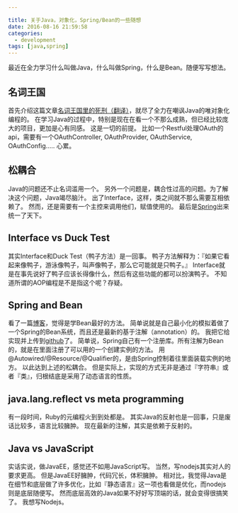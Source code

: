 ```yaml
---

title: 关于Java，对象化，Spring/Bean的一些随想
date: 2016-08-16 21:59:58
categories: 
  - development
tags: [java,spring]
---
```



最近在全力学习什么叫做Java，什么叫做Spring，什么是Bean。随便写写想法。

<!-- more -->

## 名词王国
首先介绍这篇文章[名词王国里的死刑（翻译）](http://lcwangchao.github.io/%E5%87%BD%E6%95%B0%E5%BC%8F%E7%BC%96%E7%A8%8B/2012/07/02/excution_in_the_kingdom_of_nouns/)，就尽了全力在嘲讽Java的唯对象化编程的。
在学习Java的过程中，特别是现在在看一个不那么成熟，但已经比较庞大的项目，更加是心有同感。
这是一切的前提。
比如一个Restful处理OAuth的api，需要有一个OAuthController, OAuthProvider, OAuthService, OAuthConfig.....
心累。

## 松耦合
Java的问题还不止名词滥用一个。
另外一个问题是，耦合性过高的问题。为了解决这个问题，Java竭尽脑汁。
出了Interface，这样，类之间就不那么需要互相依赖了。
然而，还是需要有一个主控来调用他们，赋值使用的。
最后是[Spring](https://spring.io/)出来统一了天下。

## Interface vs Duck Test
其实Interface和Duck Test（鸭子方法）是一回事。
鸭子方法解释为：『如果它看起来像鸭子，游泳像鸭子，叫声像鸭子，那么它可能就是只鸭子。』
Interface就是在事先说好了鸭子应该长得像什么，然后有这些功能的都可以扮演鸭子。
不知道所谓的AOP编程是不是指这个呢？存疑。

## Spring and Bean
看了一篇[博客](http://www.cnblogs.com/vicis/p/4750473.html)，觉得是学Bean最好的方法。
简单说就是自己最小化的模拟着做了一个Spring的Bean系统，而且还是最新的基于注解（annotation）的。
我把它给实现并上传到[github](https://github.com/wusisu/java-spring-bean-annotation-learn)了。
简单说，Spring自己有一个注册库。所有注解为Bean的，就是在里面注册了可以用的一个创建实例的方法。
用@Autowired/@Resource/@Qualifier的，是由Spring控制着往里面装载实例的地方。
以此达到上述的松耦合。
但是实际上，实现的方式无非是通过『字符串』或者『类』，归根结底是采用了动态语言的性质。

## java.lang.reflect vs meta programming
有一段时间，Ruby的元编程火到到处都是。
其实Java的反射也是一回事，只是废话比较多，语言比较臃肿。
现在最新的注解，其实是依赖于反射的。

## Java vs JavaScript
实话实说，做JavaEE，感觉还不如用JavaScript写。
当然，写nodejs其实对人的要求更高。
但是JavaEE好臃肿，代码冗长，体积臃肿。
相对比，我觉得Java是在细节和底层做了许多优化，比如『静态语言』这一项也看做是优化，而nodejs则是底层随便写。
然而底层高效的Java如果不好好写顶端的话，就会变得很搞笑了。
我想写Nodejs。
